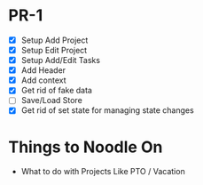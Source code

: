 # PR-1

- [x] Setup Add Project
- [x] Setup Edit Project
- [x] Setup Add/Edit Tasks
- [x] Add Header
- [x] Add context
- [x] Get rid of fake data
- [ ] Save/Load Store
- [x] Get rid of set state for managing state changes

# Things to Noodle On

- What to do with Projects Like PTO / Vacation